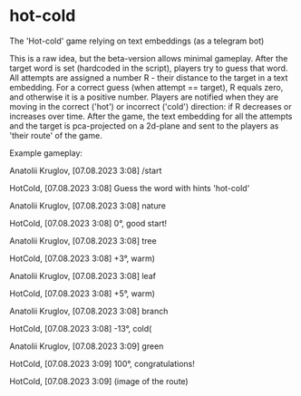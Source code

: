 # hot-cold
The 'Hot-cold' game relying on text embeddings (as a telegram bot)

This is a raw idea, but the beta-version allows minimal gameplay. 
After the target word is set (hardcoded in the script), players try to guess that word. All attempts are assigned a number R - their distance to the target in a text embedding. For a correct guess (when attempt == target), R equals zero, and otherwise it is a positive number. Players are notified when they are moving in the correct ('hot') or incorrect ('cold') direction: if R decreases or increases over time. After the game, the text embedding for all the attempts and the target is pca-projected on a 2d-plane and sent to the players as 'their route' of the game.

Example gameplay:

Anatolii Kruglov, [07.08.2023 3:08]
/start

HotCold, [07.08.2023 3:08]
Guess the word with hints 'hot-cold'

Anatolii Kruglov, [07.08.2023 3:08]
nature

HotCold, [07.08.2023 3:08]
0°, good start!

Anatolii Kruglov, [07.08.2023 3:08]
tree

HotCold, [07.08.2023 3:08]
+3°, warm)

Anatolii Kruglov, [07.08.2023 3:08]
leaf

HotCold, [07.08.2023 3:08]
+5°, warm)

Anatolii Kruglov, [07.08.2023 3:08]
branch

HotCold, [07.08.2023 3:08]
-13°, cold(

Anatolii Kruglov, [07.08.2023 3:09]
green

HotCold, [07.08.2023 3:09]
100°, congratulations!

HotCold, [07.08.2023 3:09]
(image of the route)
